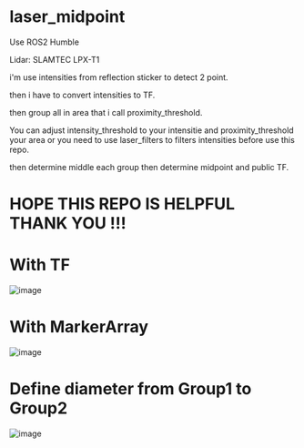 # laser_midpoint
Use ROS2 Humble 

Lidar: SLAMTEC LPX-T1

i'm use intensities from reflection sticker to detect 2 point.

then i have to convert intensities to TF.

then group all in area that i call proximity_threshold.

You can adjust intensity_threshold to your intensitie and proximity_threshold your area or you need to use laser_filters to filters intensities before use this repo.

then determine middle each group then determine midpoint and public TF.


# HOPE THIS REPO IS HELPFUL THANK YOU !!!


# With TF
![image](https://github.com/user-attachments/assets/59f67bed-6f9e-4d15-bae1-4284efcae5b0)

# With MarkerArray
![image](https://github.com/user-attachments/assets/8dc258a0-c717-4372-94cd-c85195b4b939)

# Define diameter from Group1 to Group2
![image](https://github.com/user-attachments/assets/26b99f37-f38a-486d-82eb-869e767330ea)
